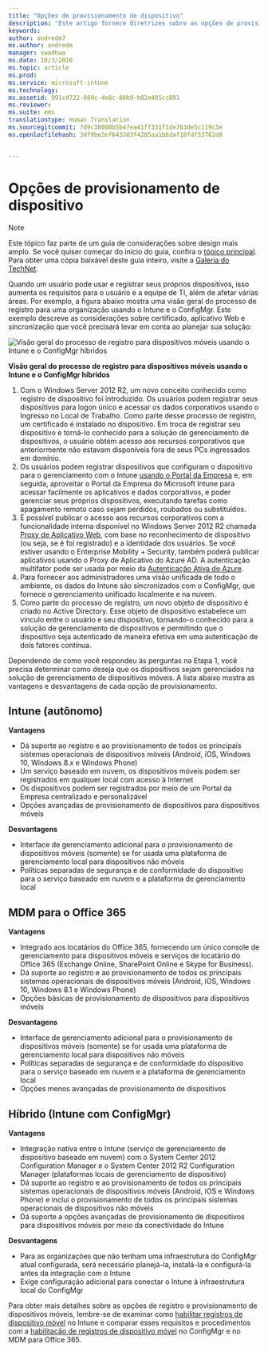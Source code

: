 ```yaml
---
title: "Opções de provisionamento de dispositivo"
description: "Este artigo fornece diretrizes sobre as opções de provisionamento de dispositivo ao planejar e desenvolver uma solução de gerenciamento de dispositivo móvel da Microsoft, usando o Enterprise Mobility + Security."
keywords: 
author: andredm7
ms.author: andredm
manager: swadhwa
ms.date: 10/3/2016
ms.topic: article
ms.prod: 
ms.service: microsoft-intune
ms.technology: 
ms.assetid: 991cd722-089c-4e8c-80b9-b82e405cc891
ms.reviewer: 
ms.suite: ems
translationtype: Human Translation
ms.sourcegitcommit: 7d9c38008b5b47ea41ff331f1de763de5c119c5e
ms.openlocfilehash: 3df9be3ef643303f4205aa1b6daf18fdf53762d8


---
```


# <a name="device-provisioning-options"></a>Opções de provisionamento de dispositivo

>[!NOTE]
>Este tópico faz parte de um guia de considerações sobre design mais amplo. Se você quiser começar do início do guia, confira o [tópico principal](mdm-design-considerations-guide.md). Para obter uma cópia baixável deste guia inteiro, visite a [Galeria do TechNet](https://gallery.technet.microsoft.com/Mobile-Device-Management-7d401582).

Quando um usuário pode usar e registrar seus próprios dispositivos, isso aumenta os requisitos para o usuário e a equipe de TI, além de afetar várias áreas. Por exemplo, a figura abaixo mostra uma visão geral do processo de registro para uma organização usando o Intune e o ConfigMgr. Este exemplo descreve as considerações sobre certificado, aplicativo Web e sincronização que você precisará levar em conta ao planejar sua solução:

![Visão geral do processo de registro para dispositivos móveis usando o Intune e o ConfigMgr híbridos](./media/MDM_Figure_04.png)

**Visão geral do processo de registro para dispositivos móveis usando o Intune e o ConfigMgr híbridos**

1. Com o <token>Windows Server 2012 R2, um novo conceito conhecido como registro de dispositivo foi introduzido.  Os usuários podem registrar seus dispositivos para logon único e acessar os dados corporativos usando o Ingresso no Local de Trabalho.  Como parte desse processo de registro, um certificado é instalado no dispositivo. Em troca de registrar seu dispositivo e torná-lo conhecido para a solução de gerenciamento de dispositivos, o usuário obtém acesso aos recursos corporativos que anteriormente não estavam disponíveis fora de seus PCs ingressados em domínio.
2. Os usuários podem registrar dispositivos que configuram o dispositivo para o gerenciamento com o Intune [usando o Portal da Empresa](/Intune/deploy-use/enroll-devices-in-microsoft-intune) e, em seguida, aproveitar o Portal da Empresa do Microsoft Intune para acessar facilmente os aplicativos e dados corporativos, e poder gerenciar seus próprios dispositivos, executando tarefas como apagamento remoto caso sejam perdidos, roubados ou substituídos.
3. É possível publicar o acesso aos recursos corporativos com a funcionalidade interna disponível no Windows Server 2012 R2 chamada [Proxy de Aplicativo Web](https://technet.microsoft.com/library/dn584107.aspx), com base no reconhecimento de dispositivo (ou seja, se é foi registrado) e a identidade dos usuários. Se você estiver usando o Enterprise Mobility + Security, também poderá publicar aplicativos usando o Proxy de Aplicativo do Azure AD. A autenticação multifator pode ser usada por meio da [Autenticação Ativa do Azure](https://azure.microsoft.com/documentation/articles/multi-factor-authentication-get-started-cloud/).
4. Para fornecer aos administradores uma visão unificada de todo o ambiente, os dados do Intune são sincronizados com o ConfigMgr, que fornece o gerenciamento unificado localmente e na nuvem.
5. Como parte do processo de registro, um novo objeto de dispositivo é criado no Active Directory.  Esse objeto de dispositivo estabelece um vínculo entre o usuário e seu dispositivo, tornando-o conhecido para a solução de gerenciamento de dispositivos e permitindo que o dispositivo seja autenticado de maneira efetiva em uma autenticação de dois fatores contínua.

Dependendo de como você respondeu às perguntas na Etapa 1, você precisa determinar como deseja que os dispositivos sejam gerenciados na solução de gerenciamento de dispositivos móveis. A lista abaixo mostra as vantagens e desvantagens de cada opção de provisionamento.

## <a name="intune-standalone"></a>Intune (autônomo)

**Vantagens**

- Dá suporte ao registro e ao provisionamento de todos os principais sistemas operacionais de dispositivos móveis (Android, iOS, Windows 10, Windows 8.x e Windows Phone)
- Um serviço baseado em nuvem, os dispositivos móveis podem ser registrados em qualquer local com acesso à Internet
- Os dispositivos podem ser registrados por meio de um Portal da Empresa centralizado e personalizável
- Opções avançadas de provisionamento de dispositivos para dispositivos móveis

**Desvantagens**

- Interface de gerenciamento adicional para o provisionamento de dispositivos móveis (somente) se for usada uma plataforma de gerenciamento local para dispositivos não móveis
- Políticas separadas de segurança e de conformidade do dispositivo para o serviço baseado em nuvem e a plataforma de gerenciamento local

## <a name="mdm-for-office-365"></a>MDM para o Office 365

**Vantagens**

- Integrado aos locatários do Office 365, fornecendo um único console de gerenciamento para dispositivos móveis e serviços de locatário do Office 365 (Exchange Online, SharePoint Online e Skype for Business).
- Dá suporte ao registro e ao provisionamento de todos os principais sistemas operacionais de dispositivos móveis (Android, iOS, Windows 10, Windows 8.1 e Windows Phone)
- Opções básicas de provisionamento de dispositivos para dispositivos móveis

**Desvantagens**

- Interface de gerenciamento adicional para o provisionamento de dispositivos móveis (somente) se for usada uma plataforma de gerenciamento local para dispositivos não móveis
- Políticas separadas de segurança e de conformidade do dispositivo para o serviço baseado em nuvem e a plataforma de gerenciamento local
- Opções menos avançadas de provisionamento de dispositivos

## <a name="hybrid-intune-with-configmgr"></a>Híbrido (Intune com ConfigMgr)

**Vantagens**

- Integração nativa entre o Intune (serviço de gerenciamento de dispositivo baseado em nuvem) com o System Center 2012 Configuration Manager e o System Center 2012 R2 Configuration Manager (plataformas locais de gerenciamento de dispositivo)
- Dá suporte ao registro e ao provisionamento de todos os principais sistemas operacionais de dispositivos móveis (Android, iOS e Windows Phone) e inclui o provisionamento de todos os principais sistemas operacionais de dispositivos não móveis
- Dá suporte a opções avançadas de provisionamento de dispositivos para dispositivos móveis por meio da conectividade do Intune

**Desvantagens**

- Para as organizações que não tenham uma infraestrutura do ConfigMgr atual configurada, será necessário planejá-la, instalá-la e configurá-la antes da integração com o Intune
- Exige configuração adicional para conectar o Intune à infraestrutura local do ConfigMgr

Para obter mais detalhes sobre as opções de registro e provisionamento de dispositivos móveis, lembre-se de examinar como [habilitar registros de dispositivo móvel](/Intune/deploy-use/enroll-devices-in-microsoft-intune) no Intune e comparar esses requisitos e procedimentos com a [habilitação de registros de dispositivo móvel](https://technet.microsoft.com/library/jj884158.aspx) no ConfigMgr e no MDM para Office 365.



<!--HONumber=Nov16_HO4-->



